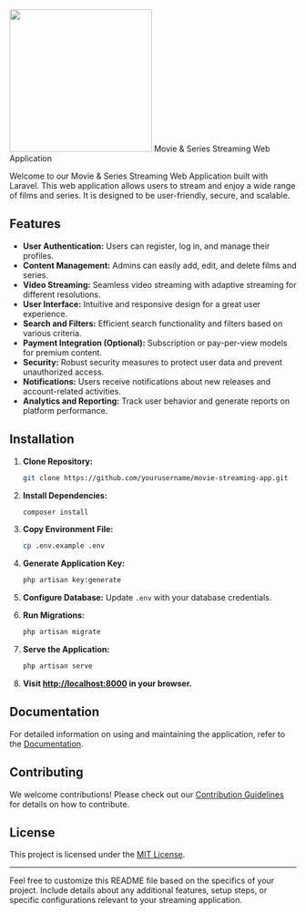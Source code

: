 
<img width="250" src="https://bmsvieira.github.io/moovie.js/demo-template/images/moovie_black.png">
Movie & Series Streaming Web Application

Welcome to our Movie & Series Streaming Web Application built with Laravel. This web application allows users to stream and enjoy a wide range of films and series. It is designed to be user-friendly, secure, and scalable.

## Features

- **User Authentication:** Users can register, log in, and manage their profiles.
- **Content Management:** Admins can easily add, edit, and delete films and series.
- **Video Streaming:** Seamless video streaming with adaptive streaming for different resolutions.
- **User Interface:** Intuitive and responsive design for a great user experience.
- **Search and Filters:** Efficient search functionality and filters based on various criteria.
- **Payment Integration (Optional):** Subscription or pay-per-view models for premium content.
- **Security:** Robust security measures to protect user data and prevent unauthorized access.
- **Notifications:** Users receive notifications about new releases and account-related activities.
- **Analytics and Reporting:** Track user behavior and generate reports on platform performance.

## Installation

1. **Clone Repository:**
   ```bash
   git clone https://github.com/yourusername/movie-streaming-app.git
   ```

2. **Install Dependencies:**
   ```bash
   composer install
   ```

3. **Copy Environment File:**
   ```bash
   cp .env.example .env
   ```

4. **Generate Application Key:**
   ```bash
   php artisan key:generate
   ```

5. **Configure Database:**
   Update `.env` with your database credentials.

6. **Run Migrations:**
   ```bash
   php artisan migrate
   ```

7. **Serve the Application:**
   ```bash
   php artisan serve
   ```

8. **Visit [http://localhost:8000](http://localhost:8000) in your browser.**

## Documentation

For detailed information on using and maintaining the application, refer to the [Documentation](docs/).

## Contributing

We welcome contributions! Please check out our [Contribution Guidelines](CONTRIBUTING.md) for details on how to contribute.

## License

This project is licensed under the [MIT License](LICENSE).

---

Feel free to customize this README file based on the specifics of your project. Include details about any additional features, setup steps, or specific configurations relevant to your streaming application.
